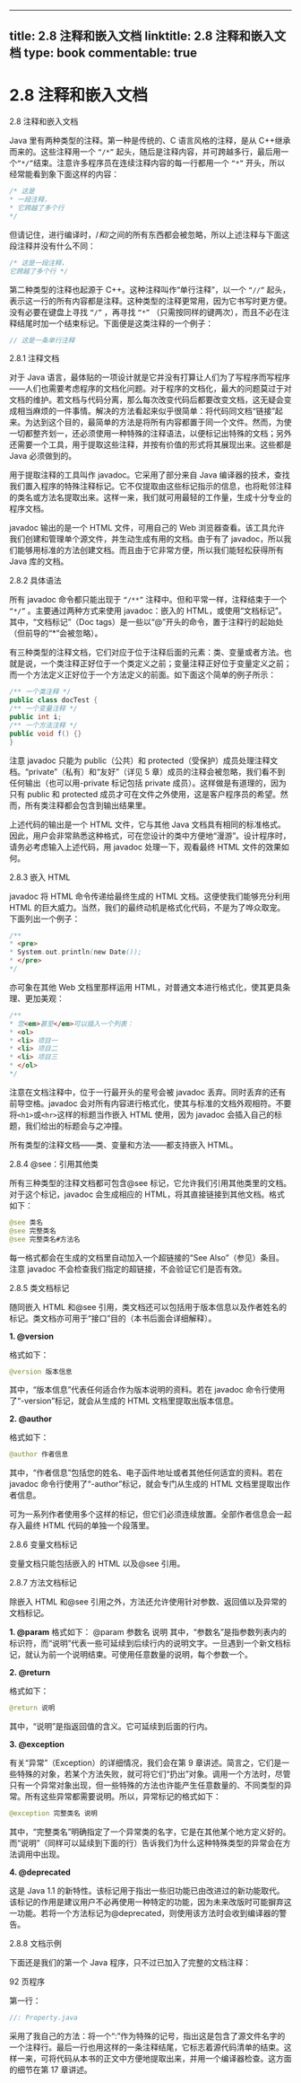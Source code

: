 
---
title: 2.8 注释和嵌入文档
linktitle: 2.8 注释和嵌入文档
type: book
commentable: true
---

# 2.8 注释和嵌入文档

2.8 注释和嵌入文档

Java 里有两种类型的注释。第一种是传统的、C 语言风格的注释，是从 C++继承而来的。这些注释用一个 `“/*”` 起头，随后是注释内容，并可跨越多行，最后用一个`“*/”`结束。注意许多程序员在连续注释内容的每一行都用一个 `“*”` 开头，所以经常能看到象下面这样的内容：

```java
/* 这是
* 一段注释，
* 它跨越了多个行
*/
```

但请记住，进行编译时，/_和_/之间的所有东西都会被忽略，所以上述注释与下面这段注释并没有什么不同：

```java
/* 这是一段注释，
它跨越了多个行 */
```

第二种类型的注释也起源于 C++。这种注释叫作“单行注释”，以一个 `“//”` 起头，表示这一行的所有内容都是注释。这种类型的注释更常用，因为它书写时更方便。没有必要在键盘上寻找 `“/”` ，再寻找 `“*”` （只需按同样的键两次），而且不必在注释结尾时加一个结束标记。下面便是这类注释的一个例子：

```java
// 这是一条单行注释
```

2.8.1 注释文档

对于 Java 语言，最体贴的一项设计就是它并没有打算让人们为了写程序而写程序——人们也需要考虑程序的文档化问题。对于程序的文档化，最大的问题莫过于对文档的维护。若文档与代码分离，那么每次改变代码后都要改变文档，这无疑会变成相当麻烦的一件事情。解决的方法看起来似乎很简单：将代码同文档“链接”起来。为达到这个目的，最简单的方法是将所有内容都置于同一个文件。然而，为使一切都整齐划一，还必须使用一种特殊的注释语法，以便标记出特殊的文档；另外还需要一个工具，用于提取这些注释，并按有价值的形式将其展现出来。这些都是 Java 必须做到的。

用于提取注释的工具叫作 javadoc。它采用了部分来自 Java 编译器的技术，查找我们置入程序的特殊注释标记。它不仅提取由这些标记指示的信息，也将毗邻注释的类名或方法名提取出来。这样一来，我们就可用最轻的工作量，生成十分专业的程序文档。

javadoc 输出的是一个 HTML 文件，可用自己的 Web 浏览器查看。该工具允许我们创建和管理单个源文件，并生动生成有用的文档。由于有了 javadoc，所以我们能够用标准的方法创建文档。而且由于它非常方便，所以我们能轻松获得所有 Java 库的文档。

2.8.2 具体语法

所有 javadoc 命令都只能出现于 `“/**”` 注释中。但和平常一样，注释结束于一个 `“*/”` 。主要通过两种方式来使用 javadoc：嵌入的 HTML，或使用“文档标记”。其中，“文档标记”（Doc tags）是一些以“@”开头的命令，置于注释行的起始处（但前导的“\*”会被忽略）。

有三种类型的注释文档，它们对应于位于注释后面的元素：类、变量或者方法。也就是说，一个类注释正好位于一个类定义之前；变量注释正好位于变量定义之前；而一个方法定义正好位于一个方法定义的前面。如下面这个简单的例子所示：

```java
/** 一个类注释 */
public class docTest {
/** 一个变量注释 */
public int i;
/** 一个方法注释 */
public void f() {}
}
```

注意 javadoc 只能为 public（公共）和 protected（受保护）成员处理注释文档。“private”（私有）和“友好”（详见 5 章）成员的注释会被忽略，我们看不到任何输出（也可以用-private 标记包括 private 成员）。这样做是有道理的，因为只有 public 和 protected 成员才可在文件之外使用，这是客户程序员的希望。然而，所有类注释都会包含到输出结果里。

上述代码的输出是一个 HTML 文件，它与其他 Java 文档具有相同的标准格式。因此，用户会非常熟悉这种格式，可在您设计的类中方便地“漫游”。设计程序时，请务必考虑输入上述代码，用 javadoc 处理一下，观看最终 HTML 文件的效果如何。

2.8.3 嵌入 HTML

javadoc 将 HTML 命令传递给最终生成的 HTML 文档。这便使我们能够充分利用 HTML 的巨大威力。当然，我们的最终动机是格式化代码，不是为了哗众取宠。下面列出一个例子：

```java
/**
* <pre>
* System.out.println(new Date());
* </pre>
*/
```

亦可象在其他 Web 文档里那样运用 HTML，对普通文本进行格式化，使其更具条理、更加美观：

```java
/**
* 您<em>甚至</em>可以插入一个列表：
* <ol>
* <li> 项目一
* <li> 项目二
* <li> 项目三
* </ol>
*/
```

注意在文档注释中，位于一行最开头的星号会被 javadoc 丢弃。同时丢弃的还有前导空格。javadoc 会对所有内容进行格式化，使其与标准的文档外观相符。不要将`<h1>`或`<hr>`这样的标题当作嵌入 HTML 使用，因为 javadoc 会插入自己的标题，我们给出的标题会与之冲撞。

所有类型的注释文档——类、变量和方法——都支持嵌入 HTML。

2.8.4 @see：引用其他类

所有三种类型的注释文档都可包含@see 标记，它允许我们引用其他类里的文档。对于这个标记，javadoc 会生成相应的 HTML，将其直接链接到其他文档。格式如下：

```java
@see 类名
@see 完整类名
@see 完整类名#方法名
```

每一格式都会在生成的文档里自动加入一个超链接的“See Also”（参见）条目。注意 javadoc 不会检查我们指定的超链接，不会验证它们是否有效。

2.8.5 类文档标记

随同嵌入 HTML 和@see 引用，类文档还可以包括用于版本信息以及作者姓名的标记。类文档亦可用于“接口”目的（本书后面会详细解释）。

**1. @version**

格式如下：

```java
@version 版本信息
```

其中，“版本信息”代表任何适合作为版本说明的资料。若在 javadoc 命令行使用了“-version”标记，就会从生成的 HTML 文档里提取出版本信息。

**2. @author**

格式如下：

```java
@author 作者信息
```

其中，“作者信息”包括您的姓名、电子函件地址或者其他任何适宜的资料。若在 javadoc 命令行使用了“-author”标记，就会专门从生成的 HTML 文档里提取出作者信息。

可为一系列作者使用多个这样的标记，但它们必须连续放置。全部作者信息会一起存入最终 HTML 代码的单独一个段落里。

2.8.6 变量文档标记

变量文档只能包括嵌入的 HTML 以及@see 引用。

2.8.7 方法文档标记

除嵌入 HTML 和@see 引用之外，方法还允许使用针对参数、返回值以及异常的文档标记。

**1. @param**
格式如下：
@param 参数名 说明
其中，“参数名”是指参数列表内的标识符，而“说明”代表一些可延续到后续行内的说明文字。一旦遇到一个新文档标记，就认为前一个说明结束。可使用任意数量的说明，每个参数一个。

**2. @return**

格式如下：

```java
@return 说明
```

其中，“说明”是指返回值的含义。它可延续到后面的行内。

**3. @exception**

有关“异常”（Exception）的详细情况，我们会在第 9 章讲述。简言之，它们是一些特殊的对象，若某个方法失败，就可将它们“扔出”对象。调用一个方法时，尽管只有一个异常对象出现，但一些特殊的方法也许能产生任意数量的、不同类型的异常。所有这些异常都需要说明。所以，异常标记的格式如下：

```java
@exception 完整类名 说明
```

其中，“完整类名”明确指定了一个异常类的名字，它是在其他某个地方定义好的。而“说明”（同样可以延续到下面的行）告诉我们为什么这种特殊类型的异常会在方法调用中出现。

**4. @deprecated**

这是 Java 1.1 的新特性。该标记用于指出一些旧功能已由改进过的新功能取代。该标记的作用是建议用户不必再使用一种特定的功能，因为未来改版时可能摒弃这一功能。若将一个方法标记为@deprecated，则使用该方法时会收到编译器的警告。

2.8.8 文档示例

下面还是我们的第一个 Java 程序，只不过已加入了完整的文档注释：

92 页程序

第一行：

```java
//: Property.java
```

采用了我自己的方法：将一个“:”作为特殊的记号，指出这是包含了源文件名字的一个注释行。最后一行也用这样的一条注释结尾，它标志着源代码清单的结束。这样一来，可将代码从本书的正文中方便地提取出来，并用一个编译器检查。这方面的细节在第 17 章讲述。

    